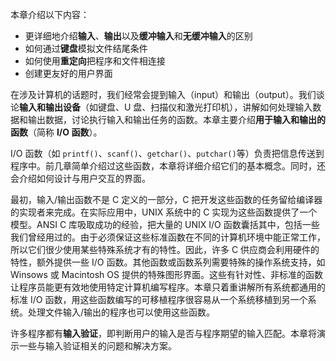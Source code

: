 本章介绍以下内容：

- 更详细地介绍**输入**、**输出**以及**缓冲输入**和**无缓冲输入**的区别
- 如何通过**键盘**模拟文件结尾条件
- 如何使用**重定向**把程序和文件相连接
- 创建更友好的用户界面

在涉及计算机的话题时，我们经常会提到输入（input）和输出（output）。我们谈论**输入和输出设备**（如键盘、U 盘、扫描仪和激光打印机），讲解如何处理输入数据和输出数据，讨论执行输入和输出任务的函数。本章主要介绍**用于输入和输出的函数**（简称 **I/O 函数**）。

I/O 函数（如 `printf()`、`scanf()`、`getchar()`、`putchar()`等）负责把信息传送到程序中。前几章简单介绍过这些函数，本章将详细介绍它们的基本概念。同时，还会介绍如何设计与用户交互的界面。

最初，输入/输出函数不是 C 定义的一部分，C 把开发这些函数的任务留给编译器的实现者来完成。在实际应用中，UNIX 系统中的 C 实现为这些函数提供了一个模型。ANSI C 库吸取成功的经验，把大量的 UNIX I/O 函数囊括其中，包括一些我们曾经用过的。由于必须保证这些标准函数在不同的计算机环境中能正常工作，所以它们很少使用某些特殊系统才有的特性。因此，许多 C 供应商会利用硬件的特性，额外提供一些 I/O 函数。其他函数或函数系列需要特殊的操作系统支持，如 Winsows 或 Macintosh OS 提供的特殊图形界面。这些有针对性、非标准的函数让程序员能更有效地使用特定计算机编写程序。本章只着重讲解所有系统都通用的标准 I/O 函数，用这些函数编写的可移植程序很容易从一个系统移植到另一个系统。处理文件输入/输出的程序也可以使用这些函数。

许多程序都有**输入验证**，即判断用户的输入是否与程序期望的输入匹配。本章将演示一些与输入验证相关的问题和解决方案。

